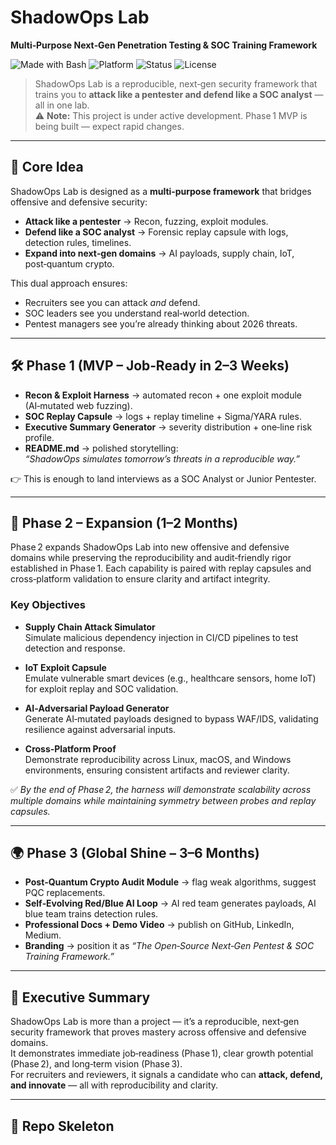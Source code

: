 # ShadowOps Lab
**Multi‑Purpose Next‑Gen Penetration Testing & SOC Training Framework**

![Made with Bash](https://img.shields.io/badge/Made%20with-Bash-1f425f.svg)
![Platform](https://img.shields.io/badge/Platform-Linux%20%7C%20macOS%20%7C%20Windows-blue)
![Status](https://img.shields.io/badge/Status-In_Progress-yellow)
![License](https://img.shields.io/badge/License-MIT-lightgrey)

> ShadowOps Lab is a reproducible, next‑gen security framework that trains you to **attack like a pentester and defend like a SOC analyst** — all in one lab.  
> ⚠️ **Note:** This project is under active development. Phase 1 MVP is being built — expect rapid changes.

---

## 🎯 Core Idea
ShadowOps Lab is designed as a **multi‑purpose framework** that bridges offensive and defensive security:

- **Attack like a pentester** → Recon, fuzzing, exploit modules.  
- **Defend like a SOC analyst** → Forensic replay capsule with logs, detection rules, timelines.  
- **Expand into next‑gen domains** → AI payloads, supply chain, IoT, post‑quantum crypto.  

This dual approach ensures:  
- Recruiters see you can attack *and* defend.  
- SOC leaders see you understand real‑world detection.  
- Pentest managers see you’re already thinking about 2026 threats.  

---

## 🛠️ Phase 1 (MVP – Job‑Ready in 2–3 Weeks)
- **Recon & Exploit Harness** → automated recon + one exploit module (AI‑mutated web fuzzing).  
- **SOC Replay Capsule** → logs + replay timeline + Sigma/YARA rules.  
- **Executive Summary Generator** → severity distribution + one‑line risk profile.  
- **README.md** → polished storytelling:  
  *“ShadowOps simulates tomorrow’s threats in a reproducible way.”*  

👉 This is enough to land interviews as a SOC Analyst or Junior Pentester.  

---

## 🚀 Phase 2 – Expansion (1–2 Months)

Phase 2 expands ShadowOps Lab into new offensive and defensive domains while preserving the reproducibility and audit‑friendly rigor established in Phase 1. Each capability is paired with replay capsules and cross‑platform validation to ensure clarity and artifact integrity.

### Key Objectives
- **Supply Chain Attack Simulator**  
  Simulate malicious dependency injection in CI/CD pipelines to test detection and response.

- **IoT Exploit Capsule**  
  Emulate vulnerable smart devices (e.g., healthcare sensors, home IoT) for exploit replay and SOC validation.

- **AI‑Adversarial Payload Generator**  
  Generate AI‑mutated payloads designed to bypass WAF/IDS, validating resilience against adversarial inputs.

- **Cross‑Platform Proof**  
  Demonstrate reproducibility across Linux, macOS, and Windows environments, ensuring consistent artifacts and reviewer clarity.

✅ *By the end of Phase 2, the harness will demonstrate scalability across multiple domains while maintaining symmetry between probes and replay capsules.*

---

## 🌍 Phase 3 (Global Shine – 3–6 Months)
- **Post‑Quantum Crypto Audit Module** → flag weak algorithms, suggest PQC replacements.  
- **Self‑Evolving Red/Blue AI Loop** → AI red team generates payloads, AI blue team trains detection rules.  
- **Professional Docs + Demo Video** → publish on GitHub, LinkedIn, Medium.  
- **Branding** → position it as *“The Open‑Source Next‑Gen Pentest & SOC Training Framework.”*  

---

## 📌 Executive Summary
ShadowOps Lab is more than a project — it’s a reproducible, next‑gen security framework that proves mastery across offensive and defensive domains.  
It demonstrates immediate job‑readiness (Phase 1), clear growth potential (Phase 2), and long‑term vision (Phase 3).  
For recruiters and reviewers, it signals a candidate who can **attack, defend, and innovate** — all with reproducibility and clarity.

---

## 📂 Repo Skeleton
